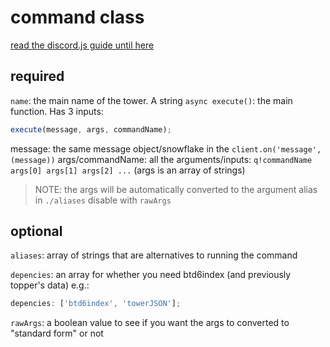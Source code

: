 # command class

[read the discord.js guide until here](https://discordjs.guide/command-handling/adding-features.html#command-aliases)

## required

`name`: the main name of the tower. A string
`async execute()`: the main function. Has 3 inputs:

```js
execute(message, args, commandName);
```

message: the same message object/snowflake in the `client.on('message', (message))`
args/commandName: all the arguments/inputs: `q!commandName args[0] args[1] args[2] ...` (args is an array of strings)

> NOTE: the args will be automatically converted to the argument alias in `./aliases` disable with `rawArgs`

## optional

`aliases`: array of strings that are alternatives to running the command

`depencies`: an array for whether you need btd6index (and previously topper's data)
e.g.:

```js
depencies: ['btd6index', 'towerJSON'];
```

`rawArgs`: a boolean value to see if you want the args to converted to "standard form" or not
